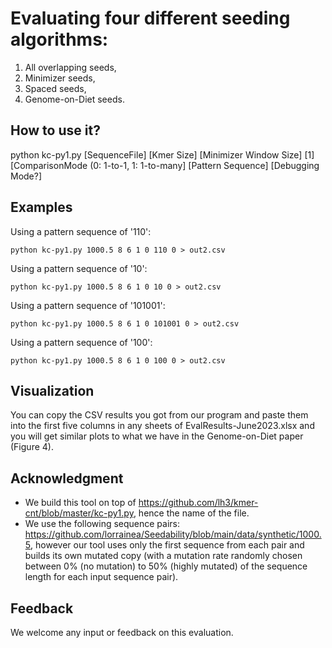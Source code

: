 # Evaluating four different seeding algorithms:
1. All overlapping seeds,
2. Minimizer seeds,
3. Spaced seeds,
4. Genome-on-Diet seeds.

## How to use it?
python kc-py1.py [SequenceFile] [Kmer Size] [Minimizer Window Size] [1] [ComparisonMode (0: 1-to-1, 1: 1-to-many] [Pattern Sequence] [Debugging Mode?]

## Examples
Using a pattern sequence of '110':
```
python kc-py1.py 1000.5 8 6 1 0 110 0 > out2.csv
```
Using a pattern sequence of '10':
```
python kc-py1.py 1000.5 8 6 1 0 10 0 > out2.csv
```
Using a pattern sequence of '101001':
```
python kc-py1.py 1000.5 8 6 1 0 101001 0 > out2.csv
```
Using a pattern sequence of '100':
```
python kc-py1.py 1000.5 8 6 1 0 100 0 > out2.csv
```

## Visualization
You can copy the CSV results you got from our program and paste them into the first five columns in any sheets of EvalResults-June2023.xlsx and you will get similar plots to what we have in the Genome-on-Diet paper (Figure 4).

## Acknowledgment
- We build this tool on top of https://github.com/lh3/kmer-cnt/blob/master/kc-py1.py, hence the name of the file.
- We use the following sequence pairs: https://github.com/lorrainea/Seedability/blob/main/data/synthetic/1000.5, however our tool uses only the first sequence from each pair and builds its own mutated copy (with a mutation rate randomly chosen between 0% (no mutation) to 50% (highly mutated) of the sequence length for each input sequence pair).


## Feedback
We welcome any input or feedback on this evaluation.
